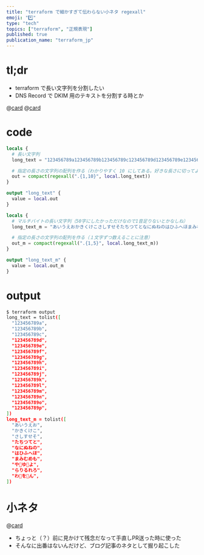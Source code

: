 ```yaml
---
title: "terraform で細かすぎて伝わらない小ネタ regexall"
emoji: "*️⃣"
type: "tech"
topics: ["terraform", "正規表現"]
published: true
publication_name: "terraform_jp"
---
```


# tl;dr

- terraform で長い文字列を分割したい
- DNS Record で DKIM 用のテキストを分割する時とか

@[card](https://developer.hashicorp.com/terraform/language/functions/regexall)
@[card](https://developer.hashicorp.com/terraform/language/functions/compact)

# code

```hcl:main.tf
locals {
  # 長い文字列
  long_text = "123456789a123456789b123456789c123456789d123456789e123456789f123456789g123456789h123456789i123456789j123456789k123456789l123456789m123456789n123456789o123456789p"

  # 指定の長さの文字列の配列を作る（わかりやすく 10 にしてある。好きな長さに切ってよい）
  out = compact(regexall(".{1,10}", local.long_text))
}

output "long_text" {
  value = local.out
}

locals {
  # マルチバイトの長い文字列（50字にしたかっただけなので1音足りないとかなしね）
  long_text_m = "あいうえおかきくけこさしすせそたちつてとなにぬねのはひふへほまみむめもや📝ゆ📝よらりるれろわ📝を📝ん"

  # 指定の長さの文字列の配列を作る（１文字ずつ数えることに注意）
  out_m = compact(regexall(".{1,5}", local.long_text_m))
}

output "long_text_m" {
  value = local.out_m
}
```

# output

```bash
$ terraform output
long_text = tolist([
  "123456789a",
  "123456789b",
  "123456789c",
  "123456789d",
  "123456789e",
  "123456789f",
  "123456789g",
  "123456789h",
  "123456789i",
  "123456789j",
  "123456789k",
  "123456789l",
  "123456789m",
  "123456789n",
  "123456789o",
  "123456789p",
])
long_text_m = tolist([
  "あいうえお",
  "かきくけこ",
  "さしすせそ",
  "たちつてと",
  "なにぬねの",
  "はひふへほ",
  "まみむめも",
  "や📝ゆ📝よ",
  "らりるれろ",
  "わ📝を📝ん",
])
```

# 小ネタ

@[card](https://github.com/brightbock/dns-dkim-tf/pull/3/files)

- ちょっと（？）前に見かけて残念だなって手直しPR送った時に使った
- そんなに出番はないんだけど、ブログ記事のネタとして掘り起こした
